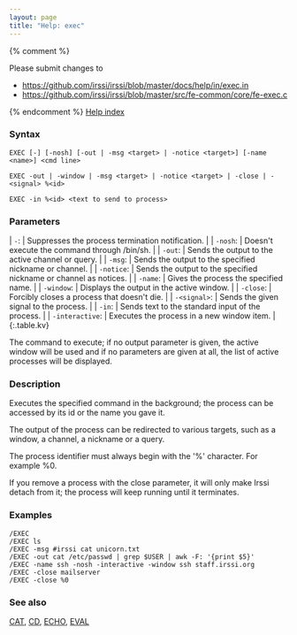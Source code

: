 ```yaml
---
layout: page
title: "Help: exec"
---
```


{% comment %}

Please submit changes to
- https://github.com/irssi/irssi/blob/master/docs/help/in/exec.in
- https://github.com/irssi/irssi/blob/master/src/fe-common/core/fe-exec.c


{% endcomment %}
[Help index](/documentation/help)

### Syntax ###

<div class="highlight irssisyntax"><pre style="\-\-cmdlen:4ch"><code><span class="synB">EXEC</span> <span class="syn10">[<span class="syn">-</span>]</span> <span class="syn10">[<span class="syn">-nosh</span>]</span> <span class="syn10">[<span class="syn">-out</span> | <span class="syn">-msg</span> <span class="syn09">&lt;target></span> | <span class="syn">-notice</span> <span class="syn09">&lt;target></span>]</span> <span class="syn10">[<span class="syn">-name</span> <span class="syn09">&lt;name></span>]</span> <span class="synB05">&lt;cmd line></span></code></pre></div>


<div class="highlight irssisyntax"><pre style="\-\-cmdlen:4ch"><code><span class="synB">EXEC</span> <span class="synB">-out</span> | <span class="synB">-window</span> | <span class="synB">-msg</span> <span class="synB05">&lt;target></span> | <span class="synB">-notice</span> <span class="synB05">&lt;target></span> | <span class="synB">-close</span> | <span class="synB">-</span><span class="synB05">&lt;signal></span> <span class="synB">%</span><span class="synB05">&lt;id></span></code></pre></div>


<div class="highlight irssisyntax"><pre style="\-\-cmdlen:4ch"><code><span class="synB">EXEC</span> <span class="synB">-in</span> <span class="synB">%</span><span class="synB05">&lt;id></span> <span class="synB05">&lt;text to send to process></span></code></pre></div>



### Parameters ###


| `-`: |                Suppresses the process termination notification. |
| `-nosh`: |            Doesn't execute the command through /bin/sh. |
| `-out`: |             Sends the output to the active channel or query. |
| `-msg`: |             Sends the output to the specified nickname or channel. |
| `-notice`: |          Sends the output to the specified nickname or channel as notices. |
| `-name`: |            Gives the process the specified name. |
| `-window`: |          Displays the output in the active window. |
| `-close`: |           Forcibly closes a process that doesn't die. |
| `-<signal>`: |        Sends the given signal to the process. |
| `-in`: |              Sends text to the standard input of the process. |
| `-interactive`: |     Executes the process in a new window item. |
{:.table.kv}

The command to execute; if no output parameter is given, the active window
will be used and if no parameters are given at all, the list of active
processes will be displayed.

### Description ###

Executes the specified command in the background; the process can be
accessed by its id or the name you gave it.

The output of the process can be redirected to various targets, such as
a window, a channel, a nickname or a query.

The process identifier must always begin with the '%' character. For
example %0.

If you remove a process with the close parameter, it will only make Irssi
detach from it; the process will keep running until it terminates.

### Examples ###

    /EXEC
    /EXEC ls
    /EXEC -msg #irssi cat unicorn.txt
    /EXEC -out cat /etc/passwd | grep $USER | awk -F: '{print $5}'
    /EXEC -name ssh -nosh -interactive -window ssh staff.irssi.org
    /EXEC -close mailserver
    /EXEC -close %0

### See also ###
[CAT](/documentation/help/cat), [CD](/documentation/help/cd), [ECHO](/documentation/help/echo), [EVAL](/documentation/help/eval)

